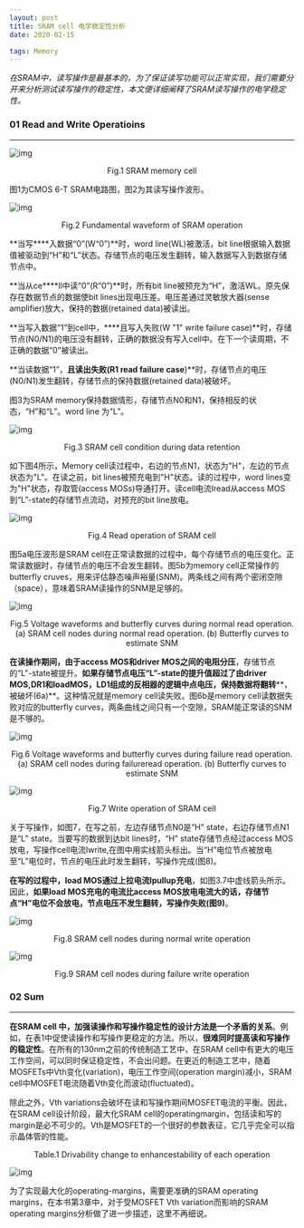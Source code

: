 ```yaml
---
layout: post
title: SRAM cell 电学稳定性分析
date: 2020-02-15

tags: Memory
---  
```




*在SRAM中，读写操作是最基本的，为了保证读写功能可以正常实现，我们需要分开来分析测试读写操作的稳定性，本文便详细阐释了SRAM读写操作的电学稳定性。*



### **01 Read and Write Operatioins**

-----



![img](https://sliu0827.github.io/images/blog/doc/Memory/2.SRAM_cell/fig1.png)

<center>Fig.1 SRAM memory cell</center>




图1为CMOS 6-T SRAM电路图，图2为其读写操作波形。





![img](https://sliu0827.github.io/images/blog/doc/Memory/2.SRAM-cell/fig2.png)

<center>Fig.2 Fundamental waveform of SRAM operation</center>




**当写****入数据“0”(W“0”)**时，word line(WL)被激活，bit line根据输入数据值被驱动到“H”和“L”状态。存储节点的电压发生翻转，输入数据写入到数据存储节点中。 



**当从ce****ll中读“0”(R“0”)**时，所有bit line被预充为“H”，激活WL。原先保存在数据节点的数据使bit lines出现电压差。电压差通过灵敏放大器(sense amplifier)放大，保持的数据(retained data)被读出。



**当写入数据“1”到cell中，****且写入失败(W "1" write failure case)**时，存储节点(N0/N1)的电压没有翻转，正确的数据没有写入cell中。在下一个读周期，不正确的数据“0”被读出。



**当读数据“1”，****且读出失败(R1 read failure case****)**时，存储节点的电压(N0/N1)发生翻转，存储节点的保持数据(retained data)被破坏。



图3为SRAM memory保持数据情形，存储节点N0和N1，保持相反的状态，“H”和“L”。word line 为“L”。



![img](https://sliu0827.github.io/images/blog/doc/Memory/2.SRAM_cell/fig3.png)



<center>Fig.3 SRAM cell condition during data retention</center>




如下图4所示，Memory cell读过程中，右边的节点N1，状态为"H"，左边的节点状态为"L"。在读之前，bit lines被预充电到"H"状态。读的过程中，word lines变为"H"状态，存取管(access MOSs)导通打开。读cell电流Iread从access MOS到“L”-state的存储节点流动，对预充的bit line放电。



![img](https://sliu0827.github.io/images/blog/doc/Memory/2.SRAM_cell/fig4.png)

<center>Fig.4 Read operation of SRAM cell</center>




图5a电压波形是SRAM cell在正常读数据的过程中，每个存储节点的电压变化。正常读数据时，存储节点的电压不会发生翻转。图5b为memory cell正常操作的butterfly cruves，用来评估静态噪声裕量(SNM)。两条线之间有两个密闭空隙（space），意味着SRAM读操作的SNM是足够的。



![img](https://sliu0827.github.io/images/blog/doc/Memory/2.SRAM_cell/fig5.png)

<center>Fig.5 Voltage waveforms and butterfly curves during normal read operation. </center>

 <center> (a) SRAM cell nodes during normal read operation. (b) Butterfly curves to estimate SNM</center>





**在读操作期间，由于access MOS和driver MOS之间的电阻分压**，存储节点的“L"-state被提升。**如果存储节点电压“L”-state的提升值超过了由driver MOS,DR1和loadMOS，LD1组成的反相器的逻辑中点电压，保持数据将翻转****，被破坏(6a)**。这种情况就是memory cell读失败。图6b是memory cell读数据失败对应的butterfly curves，两条曲线之间只有一个空隙，SRAM能正常读的SNM是不够的。



![img](https://sliu0827.github.io/images/blog/doc/Memory/2.SRAM_cell/fig6.png)

<center>Fig.6 Voltage waveforms and butterfly curves during failure read operation. </center>

<center>  (a) SRAM cell nodes during failureread operation. (b) Butterfly curves to estimate SNM</center>



![img](https://sliu0827.github.io/images/blog/doc/Memory/2.SRAM_cell/fig7.png)

<center>Fig.7 Write operation of SRAM cell</center>




关于写操作，如图7，在写之前，左边存储节点N0是“H” state，右边存储节点N1是“L” state。当要写的数据到达bit lines时，“H” state存储节点经过access MOS放电，写操作cell电流Iwrite,在图中用实线箭头标出。当“H”电位节点被放电至“L”电位时，节点的电压此时发生翻转，写操作完成(图8)。

 

**在写的过程中，load MOS通过上拉电流Ipullup充电**，如图3.7中虚线箭头所示。因此，**如果load MOS充电的电流比access MOS放电电流大的话，存储节点“H”电位不会放电，节点电压不发生翻转，写操作失败(图9)**。



![img](https://sliu0827.github.io/images/blog/doc/Memory/2.SRAM_cell/fig8.png)

<center>Fig.8 SRAM cell nodes during normal write operation</center>




![img](https://sliu0827.github.io/images/blog/doc/Memory/2.SRAM_cell/fig9.png)

<center>Fig.9 SRAM cell nodes during failure write operation</center>



### **02 Sum** 

-----

**在SRAM cell 中，加强读操作和写操作稳定性的设计方法是一个矛盾的关系**。例如，在表1中促使读操作和写操作更稳定的方法。所以，**很难同时提高读和写操作的稳定性**。在所有的130nm之前的传统制造工艺中，在SRAM cell中有更大的电压工作空间，可以同时保证稳定性，不会出问题。在更近的制造工艺中，随着MOSFETs中Vth变化(variation)，电压工作空间(operation margin)减小，SRAM cell中MOSFET电流随着Vth变化而波动(fluctuated)。

 

除此之外，Vth variations会破坏在读和写操作期间MOSFET电流的平衡。因此，在SRAM cell设计阶段，最大化SRAM cell的operatingmargin，包括读和写的margin是必不可少的。Vth是MOSFET的一个很好的参数表征，它几乎完全可以指示晶体管的性能。



<center>Table.1 Drivability change to enhancestability of each operation</center>


![img](https://sliu0827.github.io/images/blog/doc/Memory/2.SRAM_cell/fig10.png)



为了实现最大化的operating-margins，需要更准确的SRAM operating margins，在本书第3章中，对于受MOSFET Vth variation而影响的SRAM operating margins分析做了进一步描述，这里不再细说。


[^Ref]: *Low power and reliable SRAM memory cell and array design[M]. Springer Science & Business Media, 2011.*